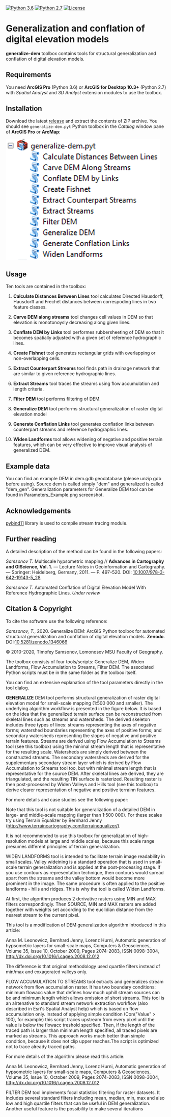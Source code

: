 [![Python 3.6](https://img.shields.io/badge/python-3.6-red.svg)](https://www.python.org/downloads/release/python-360/) [![Python 2.7](https://img.shields.io/badge/python-2.7-orange.svg)](https://www.python.org/downloads/release/python-270/) [![License](http://img.shields.io/badge/license-GPL%20%28%3E=%203%29-brightgreen.svg?style=flat)](http://www.gnu.org/licenses/gpl-3.0.html)

# Generalization and conflation of digital elevation models

**generalize-dem** toolbox contains tools for structural generalization and conflation of digital elevation models.

## Requirements

You need **ArcGIS Pro** (Python 3.6) or **ArcGIS for Desktop 10.3+** (Python 2.7) with *Spatial Analyst* and *3D Analyst* extension modules to use the toolbox.

## Installation

Download the latest [release](https://github.com/tsamsonov/generalize-dem/releases) and extract the contents of ZIP archive. You should see `generalize-dem.pyt` Python toolbox in the *Catalog* window pane of **ArcGIS Pro** or **ArcMap**:

![toolbox](img/toolbox.png)

## Usage

Ten tools are contained in the toolbox:

1. **Сalculate Distances Between Lines** tool calculates Directed Hausdorff, Hausdorff and Frechét distances between correspoding lines in two feature classes.

2. **Carve DEM along streams** tool changes cell values in DEM so that elevation is monotonoysly decreasing along given lines.

3. **Conflate DEM by Links** tool performes rubbersheeting of DEM so that it becomes spatially adjusted with a given set of reference hydrographic lines.

4. **Create Fishnet** tool generates rectangular grids with overlapping or non-overlapping cells.

5. **Extract Counterpart Streams** tool finds path in drainage network that are similar to given reference hydrographic lines.

6. **Extract Streams** tool traces the streams using flow accumulation and length criteria.

7. **Filter DEM** tool performs filtering of DEM.

8. **Generalize DEM** tool performs structural generalization of raster digital elevation model

9. **Generate Conflation Links** tool generates conflation links between counterpart streams and reference hydrographic lines.

10. **Widen Landforms** tool allows widening of negative and positive terrain features, which can be very effective to improve visual analysis of generalized DEM.

## Example data

You can find an example DEM in dem.gdb geodatabase (please unzip gdb before using). Source dem is called simply "dem" and generalized is called "dem_gen". Generalization parameters for Generalize DEM tool can be found in Parameters_Example.png screenshot.

## Acknowledgements

[pybind11](https://github.com/pybind/pybind11/) library is used to compile stream tracing module.

## Further reading

A detailed description of the method can be found in the following papers:

*Samsonov T.* Multiscale hypsometric mapping // **Advances in Cartography and GIScience, Vol. 1.** — Lecture Notes in Geoinformation and Cartography. — Springer: Heidelberg, Germany, 2011. — P. 497–520. DOI: [10.1007/978-3-642-19143-5_28](http://dx.doi.org/10.1007/978-3-642-19143-5_28)

*Samsonov T.* Automated Conflation of Digital Elevation Model With Reference Hydrographic Lines. *Under review*

## Citation & Copyright

To cite the software use the following reference:

*Samsonov, T.*, 2020. Generalize DEM: ArcGIS Python toolbox for automated structural generalization and conflation of digital elevation models. **Zenodo**. DOI:[10.5281/zenodo.1346066](https://doi.org/10.5281/zenodo.1346066)

© 2010-2020, Timofey Samsonov, Lomonosov MSU Faculty of Geography.





The toolbox consists of four tools/scripts: Generalize DEM, Widen Landforms, Flow Accumulation to Streams, Filter DEM. The associated Python scripts must be in the same folder as the toolbox itself.

You can find an extensive explanation of the tool parameters directly in the tool dialog.

**GENERALIZE** DEM tool performs structural generalization of raster digital elevation model for small-scale mapping (1:500 000 and smaller). The underlying algorithm workflow is presented in the figure below. It is based on the idea that the generalized terrain surface can be reconstructed from skeletal lines such as streams and watersheds. The derived skeleton includes three types of lines: streams representing the axes of negative forms; watershed boundaries representing the axes of positive forms; and secondary watersheds representing the slopes of negative and positive terrain features. Streams are derived using Flow Accumulation to Streams tool (see this toolbox) using the minimal stream length that is representative for the resulting scale. Watersheds are simply derived between the constructed streams. The secondary watersheds are derived for the supplementary secondary stream layer which is derived by Flow Accumulation to Streams tool too, but with minimal stream length that is representative for the source DEM. After skeletal lines are derived, they are triangulated, and the resulting TIN surface is rasterized. Resulting raster is then post-processed by Widen Valleys and Hills tool (see this toolbox) to derive clearer representation of negative and positive terrainn features.

For more details and case studies see the following paper:



Note that this tool is not suitable for generalization of a detailed DEM in large- and middle-scale mapping (larger than 1:500 000). For these scales try using Terrain Equalizer by Bernhard Jenny (http://www.terraincartography.com/terrainequalizer/).

It is not recommended to use this toolbox for generalization of high-resolution models at large and middle scales, because this scale range presumes different principles of terrain generalization.

WIDEN LANDFORMS tool is intended to facilitate terrain image readability in small scales. Valley wideining is a standard operation that is used in small-scale terrain generalization and is applied at the post-processing stage. If you use contours as representation technique, then contours would spread apart from the streams and the valley bottom would become more prominent in the image. The same procedure is often applied to the positive landforms - hills and ridges. This is why the tool is called Widen Landforms. 

At first, the algorithm produces 2 derivative rasters using MIN and MAX filters correspondingly. Then SOURCE, MIN and MAX rasters are added together with weights set according to the euclidian distance from the nearest stream to the current pixel.

This tool is a modification of DEM generalization algorithm introduced in this article:

Anna M. Leonowicz, Bernhard Jenny, Lorenz Hurni, Automatic generation of hypsometric layers for small-scale maps, Computers & Geosciences, Volume 35, Issue 10, October 2009, Pages 2074-2083, ISSN 0098-3004, http://dx.doi.org/10.1016/j.cageo.2008.12.012

The difference is that original methodology used quartile filters instead of min/max and exxagerated valleys only.

FLOW ACCUMULATION TO STREAMS tool extracts and generalizes stream network from flow accumulation raster. It has two boundary conditions: minimum flowacc value that defines how much uphill stream sources can be and minimum length which allows omission of short streams. This tool is an alrtenative to standard stream network extraction workflow (also described in Esri's Spatial Analyst help) which is based on flow accumulation only. Instead of applying simple condition (Con("Value" > 100), for example) this script traces upstream from every pixel until the value is below the flowacc treshold specified. Then, if the length of the traced path is larger than minimum length specified, all traced pixels are marked as streams. This approach works much better than simple condition, because it does not clip upper reaches.The script is optimized not to trace already traced paths. 

For more details of the algorithm please read this article:

Anna M. Leonowicz, Bernhard Jenny, Lorenz Hurni, Automatic generation of hypsometric layers for small-scale maps, Computers & Geosciences, Volume 35, Issue 10, October 2009, Pages 2074-2083, ISSN 0098-3004, http://dx.doi.org/10.1016/j.cageo.2008.12.012

FILTER DEM tool implements focal statistics filtering for raster datasets. It includes several standard filters including mean, median, min, max and also low and high quartile filters that can be useful in DEM generalization. Another useful feature is the possibility to make several iterations
